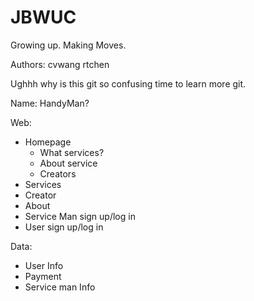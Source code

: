 # JBWUC
Growing up. Making Moves.

Authors: cvwang
	 rtchen

Ughhh why is this git so confusing time to learn more git. 

Name: HandyMan? 

Web:
  - Homepage
    - What services?
    - About service
    - Creators
  - Services 
  - Creator 
  - About
  - Service Man sign up/log in 
  - User sign up/log in 

Data: 
  - User Info
  - Payment
  - Service man Info
